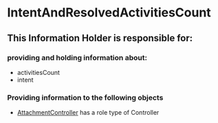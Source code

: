 # IntentAndResolvedActivitiesCount
## This Information Holder is responsible for:
### providing and holding information about: 
* activitiesCount
* intent
### Providing information to the following objects 
* [AttachmentController](../Controllers/AttachmentController.md) has a role type of Controller
